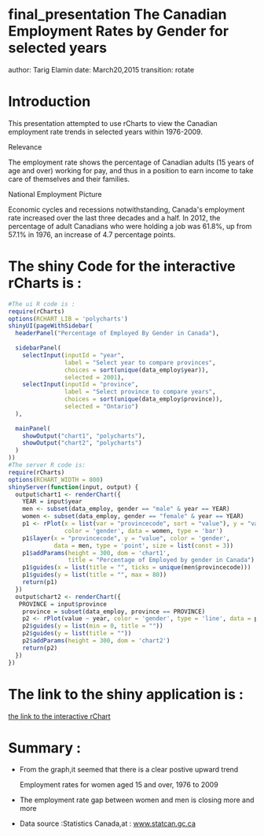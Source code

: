 

final_presentation
The Canadian Employment Rates by Gender for selected years
========================================================
author: Tarig Elamin
date:    March20,2015
transition: rotate

Introduction
========================================================

This presentation attempted to use rCharts to view the Canadian employment rate trends in selected years within 1976-2009.

Relevance

The employment rate shows the percentage of Canadian adults (15 years of age and over) working for pay, and thus in a position to earn income to take care of themselves and their families.

National Employment Picture

Economic cycles and recessions notwithstanding, Canada's employment rate increased over the last three decades and a half. In 2012, the percentage of adult Canadians who were holding a job was 61.8%, up from 57.1% in 1976, an increase of 4.7 percentage points.

The shiny Code for the interactive rCharts is :
========================================================


```r
#The ui R code is :
require(rCharts)
options(RCHART_LIB = 'polycharts')
shinyUI(pageWithSidebar(
  headerPanel("Percentage of Employed By Gender in Canada"),
  
  sidebarPanel(
    selectInput(inputId = "year",
                label = "Select year to compare provinces",
                choices = sort(unique(data_employ$year)),
                selected = 2001),
    selectInput(inputId = "province",
                label = "Select province to compare years",
                choices = sort(unique(data_employ$province)),
                selected = "Ontario")
  ),
  
  mainPanel(
    showOutput("chart1", "polycharts"),
    showOutput("chart2", "polycharts")
  )
))
#The server R code is:
require(rCharts)
options(RCHART_WIDTH = 800)
shinyServer(function(input, output) {
  output$chart1 <- renderChart({
    YEAR = input$year
    men <- subset(data_employ, gender == "male" & year == YEAR)
    women <- subset(data_employ, gender == "female" & year == YEAR)
    p1 <- rPlot(x = list(var = "provincecode", sort = "value"), y = "value", 
                color = 'gender', data = women, type = 'bar')
    p1$layer(x = "provincecode", y = "value", color = 'gender', 
             data = men, type = 'point', size = list(const = 3))
    p1$addParams(height = 300, dom = 'chart1', 
                 title = "Percentage of Employed by gender in Canada")
    p1$guides(x = list(title = "", ticks = unique(men$provincecode)))
    p1$guides(y = list(title = "", max = 80))
    return(p1)
  })
  output$chart2 <- renderChart({
   PROVINCE = input$province
    province = subset(data_employ, province == PROVINCE)
    p2 <- rPlot(value ~ year, color = 'gender', type = 'line', data = province)
    p2$guides(y = list(min = 0, title = ""))
    p2$guides(y = list(title = ""))
    p2$addParams(height = 300, dom = 'chart2')
    return(p2)
  })
})
```

The link to the shiny application is :
========================================================

[the link to the interactive rChart]( http://tarigelamin.shinyapps.io/shinyyy)

Summary :
========================================================

- From the graph,it seemed that there is a clear postive upward trend

  Employment rates for women aged 15 and over, 1976 to 2009

- The employment rate gap between women and men is closing more and more

- Data source :Statistics Canada,at : www.statcan.gc.ca
 

 

  


